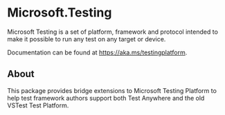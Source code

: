 # Microsoft.Testing

Microsoft Testing is a set of platform, framework and protocol intended to make it possible to run any test on any target or device.

Documentation can be found at <https://aka.ms/testingplatform>.

## About

This package provides bridge extensions to Microsoft Testing Platform to help test framework authors support both Test Anywhere and the old VSTest Test Platform.
